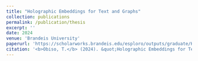 ```yaml
---
title: "Holographic Embeddings for Text and Graphs"
collection: publications
permalink: /publication/thesis
excerpt: ''
date: 2024
venue: 'Brandeis University'
paperurl: 'https://scholarworks.brandeis.edu/esploro/outputs/graduate/Holographic-Embeddings-for-Text-and-Graphs/9924354787101921'
citation: '<b>Obiso, T.</b> (2024). &quot;Holographic Embeddings for Text and Graphs&quot; <i>Brandeis University 2024</i>.'
---
```


